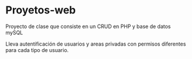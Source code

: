 # Proyetos-web
Proyecto de clase que consiste en un CRUD en PHP y base de datos mySQL 

Lleva autentificación de usuarios y areas privadas con permisos diferentes para cada tipo de usuario.
